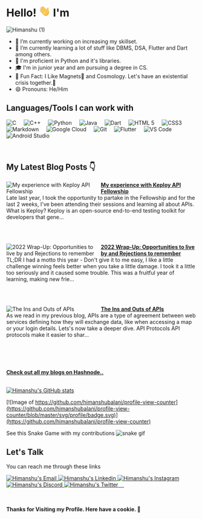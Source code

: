 # Hello! <img src="https://github.com/ABSphreak/ABSphreak/blob/master/gifs/Hi.gif" height="30px"> I'm        

![Himanshu (1)](https://user-images.githubusercontent.com/85930567/130409887-7c0452c9-89ff-4a22-adb3-e3a47e9fbd1d.png)

     
- 🔭 I’m currently working on increasing my skillset.
- 🌱 I’m currently learning a lot of stuff like DBMS, DSA, Flutter and Dart among others.
- 🥇 I'm proficient in Python and it's libraries.
- 🎓 I'm in junior year and am pursuing a degree in CS.
- 🌟 Fun Fact: I Like Magnets🧲 and Cosmology. Let's have an existential crisis together.🙂
- 😄 Pronouns: He/Him


## Languages/Tools I can work with
  
  <img title="C" height="40px" src="https://img.icons8.com/color/240/000000/c-programming.png" /> &nbsp;&nbsp;&nbsp;
  <img title="C++" height="40px" src="https://img.icons8.com/color/240/000000/c-plus-plus-logo.png" /> &nbsp;&nbsp;&nbsp;
  <img title="Python" height="40px" src="https://img.icons8.com/color/48/000000/python--v1.png"/> &nbsp;&nbsp;&nbsp;
  <img title="Java" height="50px" src="https://user-images.githubusercontent.com/85930567/155731762-c66a50e0-5f3c-4ea2-b123-4a818346e835.png"/> &nbsp;&nbsp;&nbsp;
  <img title="Dart" height="40px" src="https://img.icons8.com/color/50/000000/dart.png"/> &nbsp;&nbsp;&nbsp;
  <img title="HTML 5" height="40px" src="https://img.icons8.com/color/48/000000/html-5.png"/> &nbsp;&nbsp;&nbsp;
  <img title="CSS3" height="40px" src="https://img.icons8.com/color/48/000000/css3.png"/> &nbsp;&nbsp;&nbsp;
  <img title="Markdown" height="40px" src="https://img.icons8.com/office/80/000000/markdown.png"/> &nbsp;&nbsp;&nbsp;
  <img title="Google Cloud" height="40px" src="https://user-images.githubusercontent.com/85930567/175771081-bb6c0e28-5fab-4c71-9639-dabf475d571a.png"/> &nbsp;&nbsp;&nbsp;
  <img title="Git" height="40px" src="https://user-images.githubusercontent.com/85930567/155733391-1cad1bbc-b9d6-4fd9-91c2-37f778f88a96.png" /> &nbsp;&nbsp;&nbsp;
  <img title="Flutter" height="40px" src="https://user-images.githubusercontent.com/85930567/147389443-b0e06295-4659-4b21-a6ac-0c69bc3baafb.png"/> &nbsp;&nbsp;&nbsp;
  <img title="VS Code" height="40px" src="https://img.icons8.com/fluency/144/000000/visual-studio-code-2019.png"/> &nbsp;&nbsp;&nbsp;
  <img title="Android Studio" height="40px" src="https://img.icons8.com/color/48/000000/android-studio--v3.png"/>
  

  </br>
 
## My Latest Blog Posts 👇
<!-- HASHNODE_BLOG:START -->
<p align="left">
<a href="https://himanshubalani.hashnode.dev//my-experience-with-keploy-api-fellowship" title="My experience with Keploy API Fellowship"><img src="https://cdn.hashnode.com/res/hashnode/image/upload/v1675880927980/9ad853c7-0bd7-47d6-ab26-5475bc3cde1c.png" alt="My experience with Keploy API Fellowship" width="250px" align="left" /></a>
<a href="https://himanshubalani.hashnode.dev//my-experience-with-keploy-api-fellowship" title="My experience with Keploy API Fellowship"><strong>My experience with Keploy API Fellowship</strong></a>
<br/> Late last year, I took the opportunity to partake in the Fellowship and for the last 2 weeks, I've been attending their sessions and learning all about APIs.
What is Keploy?
Keploy is an open-source end-to-end testing toolkit for developers that gene... </p> <br/> <br/>
<p align="left">
<a href="https://himanshubalani.hashnode.dev//2022-wrap-up" title="2022 Wrap-Up: Opportunities to live by and Rejections to remember"><img src="https://cdn.hashnode.com/res/hashnode/image/upload/v1675183482186/39e6febf-9b4b-40e0-a81b-20ed252597a6.png" alt="2022 Wrap-Up: Opportunities to live by and Rejections to remember" width="250px" align="left" /></a>
<a href="https://himanshubalani.hashnode.dev//2022-wrap-up" title="2022 Wrap-Up: Opportunities to live by and Rejections to remember"><strong>2022 Wrap-Up: Opportunities to live by and Rejections to remember</strong></a>
<br/> TL;DR
I had a motto this year - Don't give it to me easy, I like a little challenge winning feels better when you take a little damage. I took it a little too seriously and it caused some trouble. This was a fruitful year of learning, making new frie... </p> <br/> <br/>
<p align="left">
<a href="https://himanshubalani.hashnode.dev//the-ins-and-outs-of-apis" title="The Ins and Outs of APIs"><img src="https://cdn.hashnode.com/res/hashnode/image/upload/v1674651464092/d01f063d-ecf6-4d11-aa38-fb7c489e4b18.png" alt="The Ins and Outs of APIs" width="250px" align="left" /></a>
<a href="https://himanshubalani.hashnode.dev//the-ins-and-outs-of-apis" title="The Ins and Outs of APIs"><strong>The Ins and Outs of APIs</strong></a>
<br/> As we read in my previous blog, APIs are a type of agreement between web services defining how they will exchange data, like when accessing a map or your login details. Lets's now take a deeper dive.
API Protocols
API protocols make it easier to shar... </p> <br/> <br/>
<!-- HASHNODE_BLOG:END -->


<br>
<br>
<b><a href="https://himanshubalani.hashnode.dev/">Check out all my blogs on Hashnode..</a></b>

<br>
<br>

[![Himanshu's GitHub stats](https://github-readme-stats.vercel.app/api?username=himanshubalani&show_icons=true&theme=outrun)](https://github.com/anuraghazra/github-readme-stats)
     
[![Image of https://github.com/himanshubalani/profile-view-counter](https://github.com/himanshubalani/profile-view-counter/blob/master/svg/profile/badge.svg)](https://github.com/himanshubalani/profile-view-counter)
<br>

See this Snake Game with my contributions
![snake gif](https://github.com/himanshubalani/himanshubalani/blob/output/github-contribution-grid-snake.gif)

     
## Let's Talk

You can reach me through these links <br>

<div>
<a href="mailto:himanshubalaniworks@gmail.com">
  <img alt="Himanshu's Email" height="70px" src="https://user-images.githubusercontent.com/85930567/175770833-302b4ef2-faeb-421f-88eb-744737a4ad74.png"
/>
</a> 
<a href="https://www.linkedin.com/in/himanshubalani/">
  <img alt="Himanshu's Linkedin" height="70px" src="https://user-images.githubusercontent.com/85930567/175769904-8f101a4f-5415-4855-83d8-11e8c1ee37b1.png" />
</a>
<a href="https://instagram.com/himanshubalani">
  <img alt="Himanshu's Instagram" height="70px" src="https://user-images.githubusercontent.com/85930567/175769762-aa808175-4426-428d-b383-8edd363c3573.png" />
</a> 
<a href="https://discordapp.com/users/759807486831099928">
  <img alt="Himanshu's Discord" height="70px" src="https://user-images.githubusercontent.com/85930567/175769817-444e4770-eb38-4714-bdce-43cf91ef56f4.png" />
</a> 
<a href="https://twitter.com/himanshubalani5">
  <img alt="Himanshu's Twitter" height="70px" src="https://user-images.githubusercontent.com/85930567/175769742-c9d3423c-690f-4782-8dd7-676d6aebc036.png" /> &nbsp;&nbsp;&nbsp;
</a>
</div>
<br>

<br>


**Thanks for Visiting my Profile. Here have a cookie. 🍪**

